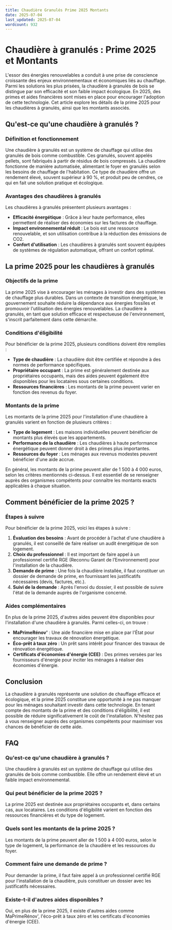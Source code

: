 ```yaml
---
title: Chaudière Granulés Prime 2025 Montants
date: 2025-07-04
last_updated: 2025-07-04
wordcount: 932
---
```


# Chaudière à granulés : Prime 2025 et Montants

L'essor des énergies renouvelables a conduit à une prise de conscience croissante des enjeux environnementaux et économiques liés au chauffage. Parmi les solutions les plus prisées, la chaudière à granulés de bois se distingue par son efficacité et son faible impact écologique. En 2025, des primes et aides financières sont mises en place pour encourager l'adoption de cette technologie. Cet article explore les détails de la prime 2025 pour les chaudières à granulés, ainsi que les montants associés.

## Qu'est-ce qu'une chaudière à granulés ?

### Définition et fonctionnement

Une chaudière à granulés est un système de chauffage qui utilise des granulés de bois comme combustible. Ces granulés, souvent appelés pellets, sont fabriqués à partir de résidus de bois compressés. La chaudière fonctionne de manière automatisée, alimentant le foyer en granulés selon les besoins de chauffage de l'habitation. Ce type de chaudière offre un rendement élevé, souvent supérieur à 90 %, et produit peu de cendres, ce qui en fait une solution pratique et écologique.

### Avantages des chaudières à granulés

Les chaudières à granulés présentent plusieurs avantages :

- **Efficacité énergétique** : Grâce à leur haute performance, elles permettent de réaliser des économies sur les factures de chauffage.
- **Impact environnemental réduit** : Le bois est une ressource renouvelable, et son utilisation contribue à la réduction des émissions de CO2.
- **Confort d'utilisation** : Les chaudières à granulés sont souvent équipées de systèmes de régulation automatique, offrant un confort optimal.

## La prime 2025 pour les chaudières à granulés

### Objectifs de la prime

La prime 2025 vise à encourager les ménages à investir dans des systèmes de chauffage plus durables. Dans un contexte de transition énergétique, le gouvernement souhaite réduire la dépendance aux énergies fossiles et promouvoir l'utilisation des énergies renouvelables. La chaudière à granulés, en tant que solution efficace et respectueuse de l'environnement, s'inscrit parfaitement dans cette démarche.

### Conditions d'éligibilité

Pour bénéficier de la prime 2025, plusieurs conditions doivent être remplies :

- **Type de chaudière** : La chaudière doit être certifiée et répondre à des normes de performance spécifiques.
- **Propriétaire occupant** : La prime est généralement destinée aux propriétaires occupants, mais des aides peuvent également être disponibles pour les locataires sous certaines conditions.
- **Ressources financières** : Les montants de la prime peuvent varier en fonction des revenus du foyer.

### Montants de la prime

Les montants de la prime 2025 pour l'installation d'une chaudière à granulés varient en fonction de plusieurs critères :

- **Type de logement** : Les maisons individuelles peuvent bénéficier de montants plus élevés que les appartements.
- **Performance de la chaudière** : Les chaudières à haute performance énergétique peuvent donner droit à des primes plus importantes.
- **Ressources du foyer** : Les ménages aux revenus modestes peuvent bénéficier d'une aide accrue.

En général, les montants de la prime peuvent aller de 1 500 à 4 000 euros, selon les critères mentionnés ci-dessus. Il est essentiel de se renseigner auprès des organismes compétents pour connaître les montants exacts applicables à chaque situation.

## Comment bénéficier de la prime 2025 ?

### Étapes à suivre

Pour bénéficier de la prime 2025, voici les étapes à suivre :

1. **Évaluation des besoins** : Avant de procéder à l'achat d'une chaudière à granulés, il est conseillé de faire réaliser un audit énergétique de son logement.
2. **Choix du professionnel** : Il est important de faire appel à un professionnel certifié RGE (Reconnu Garant de l’Environnement) pour l'installation de la chaudière.
3. **Demande de prime** : Une fois la chaudière installée, il faut constituer un dossier de demande de prime, en fournissant les justificatifs nécessaires (devis, factures, etc.).
4. **Suivi de la demande** : Après l'envoi du dossier, il est possible de suivre l'état de la demande auprès de l'organisme concerné.

### Aides complémentaires

En plus de la prime 2025, d'autres aides peuvent être disponibles pour l'installation d'une chaudière à granulés. Parmi celles-ci, on trouve :

- **MaPrimeRénov'** : Une aide financière mise en place par l'État pour encourager les travaux de rénovation énergétique.
- **Éco-prêt à taux zéro** : Un prêt sans intérêt pour financer des travaux de rénovation énergétique.
- **Certificats d'économies d'énergie (CEE)** : Des primes versées par les fournisseurs d'énergie pour inciter les ménages à réaliser des économies d'énergie.

## Conclusion

La chaudière à granulés représente une solution de chauffage efficace et écologique, et la prime 2025 constitue une opportunité à ne pas manquer pour les ménages souhaitant investir dans cette technologie. En tenant compte des montants de la prime et des conditions d'éligibilité, il est possible de réduire significativement le coût de l'installation. N'hésitez pas à vous renseigner auprès des organismes compétents pour maximiser vos chances de bénéficier de cette aide.

## FAQ

### Qu'est-ce qu'une chaudière à granulés ?

Une chaudière à granulés est un système de chauffage qui utilise des granulés de bois comme combustible. Elle offre un rendement élevé et un faible impact environnemental.

### Qui peut bénéficier de la prime 2025 ?

La prime 2025 est destinée aux propriétaires occupants et, dans certains cas, aux locataires. Les conditions d'éligibilité varient en fonction des ressources financières et du type de logement.

### Quels sont les montants de la prime 2025 ?

Les montants de la prime peuvent aller de 1 500 à 4 000 euros, selon le type de logement, la performance de la chaudière et les ressources du foyer.

### Comment faire une demande de prime ?

Pour demander la prime, il faut faire appel à un professionnel certifié RGE pour l'installation de la chaudière, puis constituer un dossier avec les justificatifs nécessaires.

### Existe-t-il d'autres aides disponibles ?

Oui, en plus de la prime 2025, il existe d'autres aides comme MaPrimeRénov', l'éco-prêt à taux zéro et les certificats d'économies d'énergie (CEE).